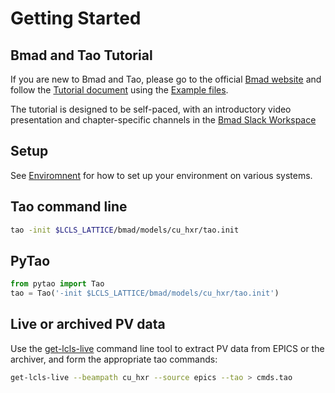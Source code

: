 # Getting Started



## Bmad and Tao Tutorial

If you are new to Bmad and Tao, please go to the official [Bmad website](https://www.classe.cornell.edu/bmad/) and follow the [Tutorial document](https://www.classe.cornell.edu/bmad/tutorial_bmad_tao.pdf) using the [Example files](https://www.classe.cornell.edu/bmad/bmad-doc/tutorial_bmad_tao/lattice_files/).

The tutorial is designed to be self-paced, with an introductory video presentation and chapter-specific channels in the [Bmad Slack Workspace](http://bmad-simulation.slack.com)

## Setup

See [Enviromnent](environment/index.md) for how to set up your environment on various systems.


## Tao command line

```bash
tao -init $LCLS_LATTICE/bmad/models/cu_hxr/tao.init
```

## PyTao

```python
from pytao import Tao
tao = Tao('-init $LCLS_LATTICE/bmad/models/cu_hxr/tao.init')
```

## Live or archived PV data
Use the [get-lcls-live](live/get-lcls-live.md) command line tool to extract PV data from EPICS or the archiver, and form the appropriate tao commands:

```bash
get-lcls-live --beampath cu_hxr --source epics --tao > cmds.tao
```

